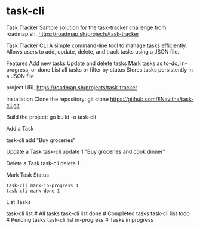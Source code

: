 # task-cli
Task Tracker
Sample solution for the task-tracker challenge from roadmap.sh.
https://roadmap.sh/projects/task-tracker

Task Tracker CLI
A simple command-line tool to manage tasks efficiently. Allows users to add, update, delete, and track tasks using a JSON file.

Features
Add new tasks
Update and delete tasks
Mark tasks as to-do, in-progress, or done
List all tasks or filter by status
Stores tasks persistently in a JSON file

project URL
https://roadmap.sh/projects/task-tracker

Installation
Clone the repository:
git clone https://github.com/ENavitha/task-cli.git


Build the project:
  go build -o task-cli

Add a Task

task-cli add "Buy groceries"

Update a Task
  task-cli update 1 "Buy groceries and cook dinner"

Delete a Task
    task-cli delete 1

Mark Task Status

    task-cli mark-in-progress 1
    task-cli mark-done 1

List Tasks

task-cli list          # All tasks
task-cli list done     # Completed tasks
task-cli list todo     # Pending tasks
task-cli list in-progress  # Tasks in progress
